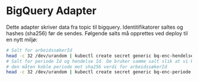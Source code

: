 # BigQuery Adapter
Dette adapter skriver data fra topic til bigquery.
Identitifikatorer saltes og hashes (sha256) før de sendes. Følgende salts må opprettes ved deploy til en nytt miljø:
```bash
# Salt for arbeidssøkerId
head -c 32 /dev/urandom | kubectl create secret generic bq-enc-hendelse --from-file=enc_hendelse=/dev/stdin
# Salt for periode Id og hendelse Id. De bruker samme salt slik at vi kan koble 'startet' hendelse mot periode og på 
# den måten koble periode mot sha256 verdi for arbeidssøkerId
head -c 32 /dev/urandom | kubectl create secret generic bq-enc-periode --from-file=enc_periode=/dev/stdin
```